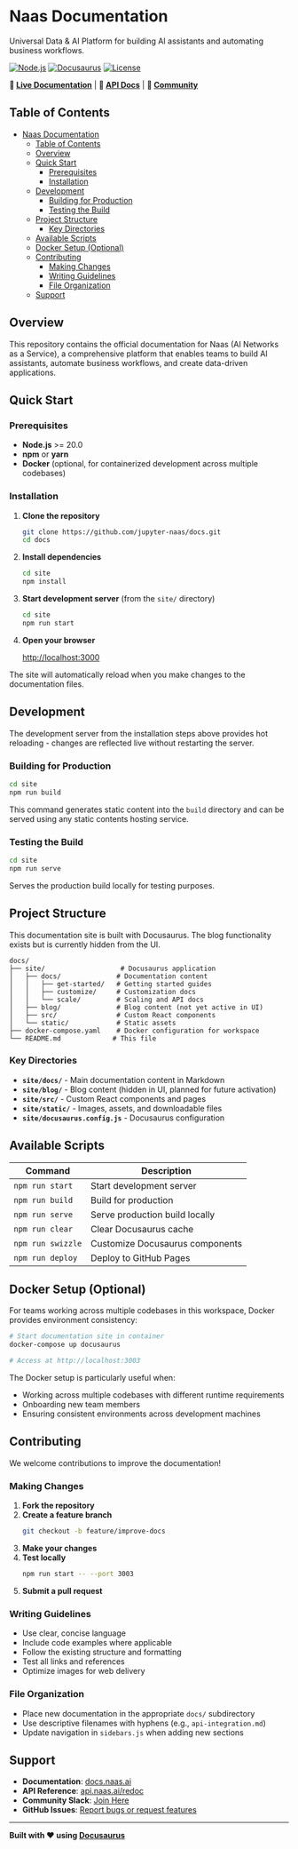 # Naas Documentation

Universal Data & AI Platform for building AI assistants and automating business workflows.

[![Node.js](https://img.shields.io/badge/Node.js->=20.0-green.svg)](https://nodejs.org/)
[![Docusaurus](https://img.shields.io/badge/Docusaurus-3.6.3-blue.svg)](https://docusaurus.io/)
[![License](https://img.shields.io/badge/License-MIT-yellow.svg)](LICENSE)

**🚀 [Live Documentation](https://docs.naas.ai)** | **🔧 [API Docs](https://api.naas.ai/redoc)** | **💬 [Community](https://join.slack.com/t/naas-club/shared_invite/zt-1970s5rie-dXXkigAdEJYc~LPdQIEaLA)**

## Table of Contents

- [Naas Documentation](#naas-documentation)
  - [Table of Contents](#table-of-contents)
  - [Overview](#overview)
  - [Quick Start](#quick-start)
    - [Prerequisites](#prerequisites)
    - [Installation](#installation)
  - [Development](#development)
    - [Building for Production](#building-for-production)
    - [Testing the Build](#testing-the-build)
  - [Project Structure](#project-structure)
    - [Key Directories](#key-directories)
  - [Available Scripts](#available-scripts)
  - [Docker Setup (Optional)](#docker-setup-optional)
  - [Contributing](#contributing)
    - [Making Changes](#making-changes)
    - [Writing Guidelines](#writing-guidelines)
    - [File Organization](#file-organization)
  - [Support](#support)

## Overview

This repository contains the official documentation for Naas (AI Networks as a Service), a comprehensive platform that enables teams to build AI assistants, automate business workflows, and create data-driven applications.

## Quick Start

### Prerequisites

- **Node.js** >= 20.0
- **npm** or **yarn**
- **Docker** (optional, for containerized development across multiple codebases)


### Installation

1. **Clone the repository**
   ```bash
   git clone https://github.com/jupyter-naas/docs.git
   cd docs
   ```

2. **Install dependencies**
   ```bash
   cd site
   npm install
   ```

3. **Start development server** (from the `site/` directory)
   ```bash
   cd site
   npm run start
   ```

4. **Open your browser**
   
   [http://localhost:3000](http://localhost:3000)

The site will automatically reload when you make changes to the documentation files.

## Development

The development server from the installation steps above provides hot reloading - changes are reflected live without restarting the server.

### Building for Production

```bash
cd site
npm run build
```

This command generates static content into the `build` directory and can be served using any static contents hosting service.

### Testing the Build

```bash
cd site
npm run serve
```

Serves the production build locally for testing purposes.

## Project Structure

This documentation site is built with Docusaurus. The blog functionality exists but is currently hidden from the UI.

```
docs/
├── site/                   # Docusaurus application
│   ├── docs/              # Documentation content
│   │   ├── get-started/   # Getting started guides
│   │   ├── customize/     # Customization docs
│   │   └── scale/         # Scaling and API docs
│   ├── blog/              # Blog content (not yet active in UI)
│   ├── src/               # Custom React components
│   └── static/            # Static assets
├── docker-compose.yaml    # Docker configuration for workspace
└── README.md             # This file
```

### Key Directories

- **`site/docs/`** - Main documentation content in Markdown
- **`site/blog/`** - Blog content (hidden in UI, planned for future activation)
- **`site/src/`** - Custom React components and pages
- **`site/static/`** - Images, assets, and downloadable files
- **`site/docusaurus.config.js`** - Docusaurus configuration

## Available Scripts

| Command | Description |
|---------|-------------|
| `npm run start` | Start development server |
| `npm run build` | Build for production |
| `npm run serve` | Serve production build locally |
| `npm run clear` | Clear Docusaurus cache |
| `npm run swizzle` | Customize Docusaurus components |
| `npm run deploy` | Deploy to GitHub Pages |

## Docker Setup (Optional)

For teams working across multiple codebases in this workspace, Docker provides environment consistency:

```bash
# Start documentation site in container
docker-compose up docusaurus

# Access at http://localhost:3003
```

The Docker setup is particularly useful when:
- Working across multiple codebases with different runtime requirements
- Onboarding new team members
- Ensuring consistent environments across development machines

## Contributing

We welcome contributions to improve the documentation!

### Making Changes

1. **Fork the repository**
2. **Create a feature branch**
   ```bash
   git checkout -b feature/improve-docs
   ```
3. **Make your changes**
4. **Test locally**
   ```bash
   npm run start -- --port 3003
   ```
5. **Submit a pull request**

### Writing Guidelines

- Use clear, concise language
- Include code examples where applicable
- Follow the existing structure and formatting
- Test all links and references
- Optimize images for web delivery

### File Organization

- Place new documentation in the appropriate `docs/` subdirectory
- Use descriptive filenames with hyphens (e.g., `api-integration.md`)
- Update navigation in `sidebars.js` when adding new sections

## Support

- **Documentation**: [docs.naas.ai](https://docs.naas.ai)
- **API Reference**: [api.naas.ai/redoc](https://api.naas.ai/redoc)
- **Community Slack**: [Join Here](https://join.slack.com/t/naas-club/shared_invite/zt-1970s5rie-dXXkigAdEJYc~LPdQIEaLA)
- **GitHub Issues**: [Report bugs or request features](https://github.com/jupyter-naas/docs/issues)

---

**Built with ❤️ using [Docusaurus](https://docusaurus.io/)**